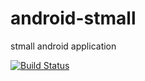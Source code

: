 android-stmall
==============

stmall android application

[![Build Status](https://travis-ci.org/papersnake/android-stmall.png?branch=master)](https://travis-ci.org/papersnake/android-stmall)